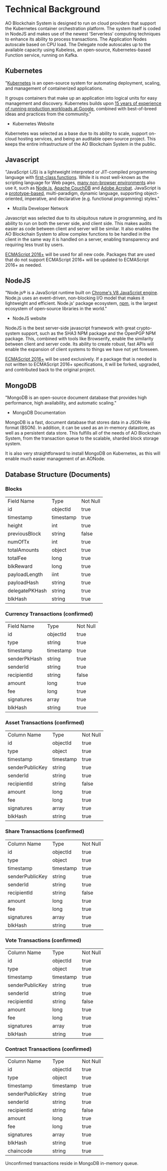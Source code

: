 # Technical Background

AO Blockchain System is designed to run on cloud providers that support the Kubernetes container orchestration platform. The system itself is coded in NodeJS and makes use of the newest ‘Serverless’ computing techniques to enhance its ability to process transactions. The Application Nodes autoscale based on CPU load. The Delegate node autoscales up to the available capacity using Kubeless, an open-source, Kubernetes-based Function service, running on Kafka.

## Kubernetes

"[Kubernetes](https://kubernetes.io/docs/concepts/overview/what-is-kubernetes/) is an open-source system for automating deployment, scaling, and management of containerized applications.

It groups containers that make up an application into logical units for easy management and discovery. Kubernetes builds upon [15 years of experience of running production workloads at Google](http://queue.acm.org/detail.cfm?id=2898444), combined with best-of-breed ideas and practices from the community." 

- Kubernetes Website

Kubernetes was selected as a base due to its ability to scale, support on-cloud hosting services, and being an auditable open-source project. This keeps the entire infrastructure of the AO Blockchain System in the public.

## Javascript

"JavaScript (JS) is a lightweight interpreted or JIT-compiled programming language with [first-class functions](https://developer.mozilla.org/en-US/docs/Glossary/First-class_Function). While it is most well-known as the scripting language for Web pages, [many non-browser environments](https://en.wikipedia.org/wiki/JavaScript#Uses_outside_Web_pages) also use it, such as [Node.js](https://developer.mozilla.org/en-US/docs/Glossary/Node.js), [Apache CouchDB](https://couchdb.apache.org/) and [Adobe Acrobat](http://www.adobe.com/devnet/acrobat/javascript.html). JavaScript is a [prototype-based](https://developer.mozilla.org/en-US/docs/Glossary/Prototype-based_programming), multi-paradigm, dynamic language, supporting object-oriented, imperative, and declarative (e.g. functional programming) styles." 

- Mozilla Developer Network

Javascript was selected due to its ubiquitous nature in programming, and its ability to run on both the server side, and client side. This makes audits easier as code between client and server will be similar. It also enables the AO Blockchain System to allow complex functions to be handled in the client in the same way it is handled on a server, enabling transparency and requiring less trust by users.

[ECMAScript 2016+](http://kangax.github.io/compat-table/es2016plus) will be used for all new code. Packages that are used that do not support ECMAScript 2016+ will be updated to ECMAScript 2016+ as needed.

## NodeJS

"Node.js® is a JavaScript runtime built on [Chrome's V8 JavaScript engine](https://developers.google.com/v8/). Node.js uses an event-driven, non-blocking I/O model that makes it lightweight and efficient. Node.js' package ecosystem, [npm](https://www.npmjs.com/), is the largest ecosystem of open-source libraries in the world." 

- NodeJS website

NodeJS is the best server-side javascript framework with great crypto-system support, such as the SHA3 NPM package and the OpenPGP NPM package. This, combined with tools like Browserify, enable the similarity between client and server code. Its ability to create robust, fast APIs will enable the expansion of client systems to things we have not yet foreseen.

[ECMAScript 2016+](http://kangax.github.io/compat-table/es2016plus) will be used exclusively. If a package that is needed is not written to ECMAScript 2016+ specifications, it will be forked, upgraded, and contributed back to the original project.

## MongoDB

"MongoDB is an open-source document database that provides high performance, high availability, and automatic scaling." 

- MongoDB Documentation

MongoDB is a fast, document database that stores data in a JSON-like format (BSON). In addition, it can be used as an in-memory datastore, as well as a persistent data store. This fulfills all of the needs of AO Blockchain System, from the transaction queue to the scalable, sharded block storage system. 

It is also very straightforward to install MongoDB on Kubernetes, as this will enable much easier management of an AONode.

## Database Structure (Documents)

### Blocks

<table>
  <tr>
    <td>Field Name</td>
    <td>Type</td>
    <td>Not Null</td>
  </tr>
  <tr>
    <td>id</td>
    <td>objectId</td>
    <td>true</td>
  </tr>
  <tr>
    <td>timestamp</td>
    <td>timestamp</td>
    <td>true</td>
  </tr>
  <tr>
    <td>height</td>
    <td>int</td>
    <td>true</td>
  </tr>
  <tr>
    <td>previousBlock</td>
    <td>string</td>
    <td>false</td>
  </tr>
  <tr>
    <td>numOfTx</td>
    <td>int</td>
    <td>true</td>
  </tr>
  <tr>
    <td>totalAmounts</td>
    <td>object</td>
    <td>true</td>
  </tr>
  <tr>
    <td>totalFee</td>
    <td>long</td>
    <td>true</td>
  </tr>
  <tr>
    <td>blkReward</td>
    <td>long</td>
    <td>true</td>
  </tr>
  <tr>
    <td>payloadLength</td>
    <td>iint</td>
    <td>true</td>
  </tr>
  <tr>
    <td>payloadHash</td>
    <td>string</td>
    <td>true</td>
  </tr>
  <tr>
    <td>delegatePKHash</td>
    <td>string</td>
    <td>true</td>
  </tr>
  <tr>
    <td>blkHash</td>
    <td>string</td>
    <td>true</td>
  </tr>
</table>


### Currency Transactions (confirmed)

<table>
  <tr>
    <td>Field Name</td>
    <td>Type</td>
    <td>Not Null</td>
  </tr>
  <tr>
    <td>id</td>
    <td>objectId</td>
    <td>true</td>
  </tr>
  <tr>
    <td>type</td>
    <td>string</td>
    <td>true</td>
  </tr>
  <tr>
    <td>timestamp</td>
    <td>timestamp</td>
    <td>true</td>
  </tr>
  <tr>
    <td>senderPkHash</td>
    <td>string</td>
    <td>true</td>
  </tr>
  <tr>
    <td>senderId</td>
    <td>string</td>
    <td>true</td>
  </tr>
  <tr>
    <td>recipientId</td>
    <td>string</td>
    <td>false</td>
  </tr>
  <tr>
    <td>amount</td>
    <td>long</td>
    <td>true</td>
  </tr>
  <tr>
    <td>fee</td>
    <td>long</td>
    <td>true</td>
  </tr>
  <tr>
    <td>signatures</td>
    <td>array</td>
    <td>true</td>
  </tr>
  <tr>
    <td>blkHash</td>
    <td>string</td>
    <td>true</td>
  </tr>
</table>


### Asset Transactions (confirmed)

<table>
  <tr>
    <td>Column Name</td>
    <td>Type</td>
    <td>Not Null</td>
  </tr>
  <tr>
    <td>id</td>
    <td>objectId</td>
    <td>true</td>
  </tr>
  <tr>
    <td>type</td>
    <td>object</td>
    <td>true</td>
  </tr>
  <tr>
    <td>timestamp</td>
    <td>timestamp</td>
    <td>true</td>
  </tr>
  <tr>
    <td>senderPublicKey</td>
    <td>string</td>
    <td>true</td>
  </tr>
  <tr>
    <td>senderId</td>
    <td>string</td>
    <td>true</td>
  </tr>
  <tr>
    <td>recipientId</td>
    <td>string</td>
    <td>false</td>
  </tr>
  <tr>
    <td>amount</td>
    <td>long</td>
    <td>true</td>
  </tr>
  <tr>
    <td>fee</td>
    <td>long</td>
    <td>true</td>
  </tr>
  <tr>
    <td>signatures</td>
    <td>array</td>
    <td>true</td>
  </tr>
  <tr>
    <td>blkHash</td>
    <td>string</td>
    <td>true</td>
  </tr>
</table>


### Share Transactions (confirmed)

<table>
  <tr>
    <td>Column Name</td>
    <td>Type</td>
    <td>Not Null</td>
  </tr>
  <tr>
    <td>id</td>
    <td>objectId</td>
    <td>true</td>
  </tr>
  <tr>
    <td>type</td>
    <td>object</td>
    <td>true</td>
  </tr>
  <tr>
    <td>timestamp</td>
    <td>timestamp</td>
    <td>true</td>
  </tr>
  <tr>
    <td>senderPublicKey</td>
    <td>string</td>
    <td>true</td>
  </tr>
  <tr>
    <td>senderId</td>
    <td>string</td>
    <td>true</td>
  </tr>
  <tr>
    <td>recipientId</td>
    <td>string</td>
    <td>false</td>
  </tr>
  <tr>
    <td>amount</td>
    <td>long</td>
    <td>true</td>
  </tr>
  <tr>
    <td>fee</td>
    <td>long</td>
    <td>true</td>
  </tr>
  <tr>
    <td>signatures</td>
    <td>array</td>
    <td>true</td>
  </tr>
  <tr>
    <td>blkHash</td>
    <td>string</td>
    <td>true</td>
  </tr>
</table>


### Vote Transactions (confirmed)

<table>
  <tr>
    <td>Column Name</td>
    <td>Type</td>
    <td>Not Null</td>
  </tr>
  <tr>
    <td>id</td>
    <td>objectId</td>
    <td>true</td>
  </tr>
  <tr>
    <td>type</td>
    <td>object</td>
    <td>true</td>
  </tr>
  <tr>
    <td>timestamp</td>
    <td>timestamp</td>
    <td>true</td>
  </tr>
  <tr>
    <td>senderPublicKey</td>
    <td>string</td>
    <td>true</td>
  </tr>
  <tr>
    <td>senderId</td>
    <td>string</td>
    <td>true</td>
  </tr>
  <tr>
    <td>recipientId</td>
    <td>string</td>
    <td>false</td>
  </tr>
  <tr>
    <td>amount</td>
    <td>long</td>
    <td>true</td>
  </tr>
  <tr>
    <td>fee</td>
    <td>long</td>
    <td>true</td>
  </tr>
  <tr>
    <td>signatures</td>
    <td>array</td>
    <td>true</td>
  </tr>
  <tr>
    <td>blkHash</td>
    <td>string</td>
    <td>true</td>
  </tr>
</table>


### Contract Transactions (confirmed)

<table>
  <tr>
    <td>Column Name</td>
    <td>Type</td>
    <td>Not Null</td>
  </tr>
  <tr>
    <td>id</td>
    <td>objectId</td>
    <td>true</td>
  </tr>
  <tr>
    <td>type</td>
    <td>object</td>
    <td>true</td>
  </tr>
  <tr>
    <td>timestamp</td>
    <td>timestamp</td>
    <td>true</td>
  </tr>
  <tr>
    <td>senderPublicKey</td>
    <td>string</td>
    <td>true</td>
  </tr>
  <tr>
    <td>senderId</td>
    <td>string</td>
    <td>true</td>
  </tr>
  <tr>
    <td>recipientId</td>
    <td>string</td>
    <td>false</td>
  </tr>
  <tr>
    <td>amount</td>
    <td>long</td>
    <td>true</td>
  </tr>
  <tr>
    <td>fee</td>
    <td>long</td>
    <td>true</td>
  </tr>
  <tr>
    <td>signatures</td>
    <td>array</td>
    <td>true</td>
  </tr>
  <tr>
    <td>blkHash</td>
    <td>string</td>
    <td>true</td>
  </tr>
  <tr>
    <td>chaincode</td>
    <td>string</td>
    <td>true</td>
  </tr>
</table>


Unconfirmed transactions reside in MongoDB in-memory queue.
